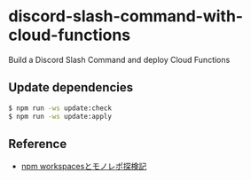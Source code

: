 # discord-slash-command-with-cloud-functions
Build a Discord Slash Command and deploy Cloud Functions

## Update dependencies

```sh
$ npm run -ws update:check
$ npm run -ws update:apply
```

## Reference

- [npm workspacesとモノレポ探検記](https://zenn.dev/suin/scraps/20896e54419069)
